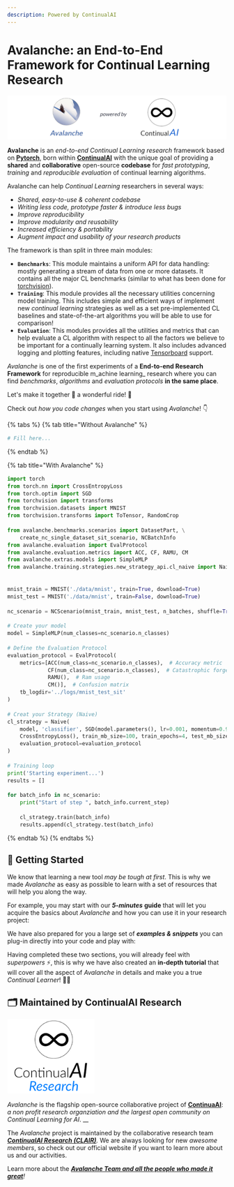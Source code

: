 ```yaml
---
description: Powered by ContinualAI
---
```


# Avalanche: an End-to-End Framework for Continual Learning Research

![](.gitbook/assets/avalanche_logo_with_clai.png)

**Avalanche** is an _end-to-end Continual Learning research_ framework based on [**Pytorch**](https://pytorch.org/), born within [**ContinualAI**](https://www.continualai.org/) with the unique goal of providing a **shared** and **collaborative** open-source **codebase** for _fast prototyping_, _training_ and _reproducible_ _evaluation_ of continual learning algorithms. 

Avalanche can help _Continual Learning_ researchers in several ways:

* _Shared, easy-to-use & coherent codebase_
* _Writing less code, prototype faster & introduce less bugs_
* _Improve reproducibility_
* _Improve modularity and reusability_
* _Increased efficiency & portability_
* _Augment impact and usability of your research products_

The framework is than split in three main modules:

* **`Benchmarks`**: This module maintains a uniform API for data handling: mostly generating a stream of data from one or more datasets. It contains all the major CL benchmarks \(similar to what has been done for [torchvision](https://pytorch.org/docs/stable/torchvision/index.html)\).
* **`Training`**: This module provides all the necessary utilities concerning model training. This includes simple and efficient ways of implement new _continual learning_ strategies as well as a set pre-implemented CL baselines and state-of-the-art algorithms you will be able to use for comparison!
* **`Evaluation`**: This modules provides all the utilities and metrics that can help evaluate a CL algorithm with respect to all the factors we believe to be important for a continually learning system. It also includes advanced logging and plotting features, including native [Tensorboard](https://www.tensorflow.org/tensorboard) support.

_Avalanche_ is one of the first experiments of a **End-to-end Research Framework** for reproducible m_achine learning_ research where you can find _benchmarks_, _algorithms_ and _evaluation protocols_ **in the same place**.  
  
Let's make it together 👫 a wonderful ride! 🎈

Check out _how you code changes_ when you start using _Avalanche_! 👇

{% tabs %}
{% tab title="Without Avalanche" %}
```python
# Fill here...
```
{% endtab %}

{% tab title="With Avalanche" %}
```python
import torch
from torch.nn import CrossEntropyLoss
from torch.optim import SGD
from torchvision import transforms
from torchvision.datasets import MNIST
from torchvision.transforms import ToTensor, RandomCrop

from avalanche.benchmarks.scenarios import DatasetPart, \
    create_nc_single_dataset_sit_scenario, NCBatchInfo
from avalanche.evaluation import EvalProtocol
from avalanche.evaluation.metrics import ACC, CF, RAMU, CM
from avalanche.extras.models import SimpleMLP
from avalanche.training.strategies.new_strategy_api.cl_naive import Naive


mnist_train = MNIST('./data/mnist', train=True, download=True)
mnist_test = MNIST('./data/mnist', train=False, download=True)
    
nc_scenario = NCScenario(mnist_train, mnist_test, n_batches, shuffle=True, seed=1234)

# Create your model
model = SimpleMLP(num_classes=nc_scenario.n_classes)

# Define the Evaluation Protocol
evaluation_protocol = EvalProtocol(
    metrics=[ACC(num_class=nc_scenario.n_classes),  # Accuracy metric
             CF(num_class=nc_scenario.n_classes),  # Catastrophic forgetting
             RAMU(),  # Ram usage
             CM()],  # Confusion matrix
    tb_logdir='../logs/mnist_test_sit'
)

# Creat your Strategy (Naive)
cl_strategy = Naive(
    model, 'classifier', SGD(model.parameters(), lr=0.001, momentum=0.9),
    CrossEntropyLoss(), train_mb_size=100, train_epochs=4, test_mb_size=100,
    evaluation_protocol=evaluation_protocol
)

# Training loop
print('Starting experiment...')
results = []

for batch_info in nc_scenario:
    print("Start of step ", batch_info.current_step)

    cl_strategy.train(batch_info)
    results.append(cl_strategy.test(batch_info)
```
{% endtab %}
{% endtabs %}

## 🚦 Getting Started

We know that learning a new tool _may be tough at first_. This is why we made _Avalanche_ as easy as possible to learn with a set of resources that will help you along the way.  
  
For example, you may start with our _**5-minutes**_ **guide** that will let you acquire the basics about _Avalanche_ and how you can use it in your research project:

We have also prepared for you a large set of _**examples & snippets**_ you can plug-in directly into your code and play with:

Having completed these two sections, you will already feel with _superpowers_ ⚡, this is why we have also created an **in-depth tutorial** that will cover all the aspect of _Avalanche_ in details and make you a true _Continual Learner_! 👨‍🎓️

## 🗂️ Maintained by ContinualAI Research

![](.gitbook/assets/continualai_research_logo.png)

_Avalanche_ is the flagship open-source collaborative project of [**ContinuaAI**](https://www.continualai.org/#home): _a non profit research organziation and the largest open community on Continual Learning for AI_. __

The _Avalanche_ project is maintained by the collaborative research team [_**ContinualAI Research \(CLAIR\)**_](https://www.continualai.org/research/)_._ We are always looking for new _awesome members_, so check out our official website if you want to learn more about us and our activities.

Learn more about the [_**Avalanche Team and all the people who made it great**_](contacts-and-links/the-team.md)_!_

